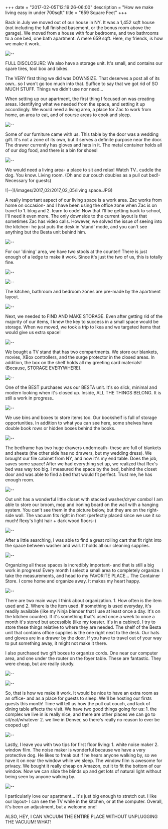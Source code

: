 +++
date = "2017-02-05T12:19:26-06:00"
description = "How we make living easy in under 700sqft"
title = "659 Square Feet"
+++

<!-- +++
date = "2017-02-05"
draft = false
title = "659 Square Feet"
description = "How we make living easy in under 700sqft"
categories = ["home", "organization"]
featured = "2017_02/2017_02_05/livelong.JPG"
featuredpath = "/images"
type = "post"
+++ -->

Back in July we moved out of our house in NY. It was a 1,452 sqft house (not including the full finished basement, or the bonus room above the garage). We moved from a house with four bedrooms, and two bathrooms to a one bed, one bath apartment. A mere 659 sqft. Here, my friends, is how we make it work..

![--](/images/2017_02/2017_02_05/title.JPG)

FULL DISCLOSURE: We also have a storage unit. It's small, and contains our spare tires, tool box and bikes.

The VERY first thing we did was DOWNSIZE. That deserves a post all of its own.. so I won't go too much into that. Suffice to say that we got rid of SO MUCH STUFF. Things we didn't use nor need...

When setting up our apartment, the first thing I focused on was creating areas. Identifying what we needed from the space, and setting it up accordingly. We would need a living area, a place for Zac to work from home, an area to eat, and of course areas to cook and sleep.

![--](/images/2017_02/2017_02_05/Zones-01.JPG)

Some of our furniture came with us. This table by the door was a wedding gift. It's not a zone of its own, but it serves a definite purpose near the door. The drawer currently has gloves and hats in it. The metal container holds all of our dog food, and there is a bin for shoes!

![--](/images/2017_02/2017_02_05/foyer.JPG)

We would need a living area- a place to sit and relax! Watch TV.. cuddle the dog. You know. Living room.
(Oh and our couch doubles as a pull out bed!- Necessary for guests)

![--](/images/2017_02/2017_02_05/living space.JPG)

A really important aspect of our living space is a  work area. Zac works from home on occasion- and I have been using the office zone when Zac is on travel to 1. blog and 2. learn to code! Now that I'll be getting back to school, I'll need it even more. The only downside to the current layout is that sometimes Zac has video calls. However, we solved the issue of seeing into the kitchen- he just puts the desk in 'stand' mode, and you can't see anything but the Besta unit behind him.

![--](/images/2017_02/2017_02_05/office.JPG)

For our 'dining' area, we have two stools at the counter! There is just enough of  a ledge to make it work. Since it's just the two of us, this is totally fine.

![--](/images/2017_02/2017_02_05/dining.JPG)

![--](/images/2017_02/2017_02_05/dining2.JPG)

The kitchen, bathroom and bedroom zones are pre-made by the apartment layout.

![--](/images/2017_02/2017_02_05/kitchen.JPG)

Next, we needed to FIND AND MAKE STORAGE. Even after getting rid of the majority of our items, I knew the key to success in a small space would be storage. When we moved, we took a trip to Ikea and we targeted items that would give us extra space!

![--](/images/2017_02/2017_02_05/storage-01.JPG)

We bought a TV stand that has two compartments. We store our blankets, movies, XBox controllers, and the surge protector in the closed areas. In addition, the box on the shelf holds all my greeting card materials! (Because, STORAGE EVERYWHERE).

![--](/images/2017_02/2017_02_05/tvstand-01.JPG)

One of the BEST purchases was our BESTA unit. It's so slick, minimal and modern looking when it's closed up. Inside, ALL THE THINGS BELONG. It is still a work in progress..

![--](/images/2017_02/2017_02_05/Storage.JPG)

We use bins and boxes to store items too. Our bookshelf is full of storage opportunities. In addition to what you can see here, some shelves have double book rows or hidden boxes behind the books.

![--](/images/2017_02/2017_02_05/bookshelf-01.JPG)

The bedframe has two huge drawers underneath- these are full of blankets and sheets (the other side has no drawers, but my wedding dress). We brought our file cabinet from NY, and now it's my end table. Does the job, saves some space! After we had everything set up, we realized that Rex's bed was way too big. I measured the space by the bed, behind the closet door and was able to find a bed that would fit perfect. Trust me, he has enough room.

![--](/images/2017_02/2017_02_05/bedstore.JPG)

Out unit has a wonderful little closet with stacked washer/dryer combo! I am able to store our broom, mop and ironing board on the wall with a hanging system. You can't see them in the picture below, but they are on the right-side wall. The vacuum fits right in front (perfectly placed since we use it so much! Rexy's light hair + dark wood floors-)

![--](/images/2017_02/2017_02_05/washer.JPG)

After a little searching, I was able to find a great rolling cart that fit right into the space between washer and wall. It holds all our cleaning supplies.

![--](/images/2017_02/2017_02_05/cleaning.JPG)

Organizing all these spaces is incredibly important- and that is still a big work in progress! Every month I select a small area to completely organize. I take the measurements, and head to my FAVORITE PLACE... The Container Store. I come home and organize away. It makes my heart happy.

![--](/images/2017_02/2017_02_05/organize-01.JPG)

There are two main ways I think about organization. 1. How often is the item used and 2. Where is the item used. If something is used everyday, it's readily available (like my Ninja blender that I use at least once a day. It's on the kitchen counter). If it's something that's used once a week to once a month it's stored but accessible (like my toaster. It's in a cabinet). I try to store these things relative to where they are needed. The shelf of the Besta unit that contains office supplies is the one right next to the desk. Our hats and gloves are in a drawer by the door. If you have to travel out of your way to put something away, it might not make it there.

I also purchased two gift boxes to organize cords. One near our computer area, and one under the router on the foyer table. These are fantastic. They were cheap, but are really sturdy.

![--](/images/2017_02/2017_02_05/cords.JPG)

![--](/images/2017_02/2017_02_05/router.JPG)

So, that is how we make it work. It would be nice to have an extra room as an office- and as a place for guests to sleep. We'll be hosting our firsts guests this month! Time will tell us how the pull out couch, and lack of dining table affects the visit. We have two good things going for us: 1. the complex we live in is really nice, and there are other places we can go to sit/eat/whatever 2. we live in Denver, so there's really no reason to ever be cooped up!

![--](/images/2017_02/2017_02_05/smell.JPG)

Lastly, I leave you with two tips for first floor living: 1. white noise maker 2. window film. The noise maker is wonderful because we have a very protective dog. He likes to freak out if he hears anyone walking by, so we have it on near the window while we sleep. The window film is awesome for privacy. We bought it really cheap on Amazon, cut it to fit the bottom of our window. Now we can slide the blinds up and get lots of natural light without being seen by anyone walking by.

![--](/images/2017_02/2017_02_05/livelong.JPG)

I particularly love our apartment... It's just big enough to stretch out. I like our layout- I can see the TV while in the kitchen, or at the computer. Overall, it's been an adjustment, but a welcome one!

ALSO, HEY, I CAN VACUUM THE ENTIRE PLACE WITHOUT UNPLUGGING THE VACUUM! WHAT!
